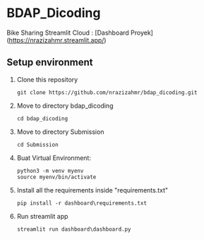 # BDAP_Dicoding
Bike Sharing
Streamlit Cloud : [Dashboard Proyek] (https://nrazizahmr.streamlit.app/)
## Setup environment
1. Clone this repository
   ```
   git clone https://github.com/nrazizahmr/bdap_dicoding.git
   ```
2. Move to directory bdap_dicoding
   ```
   cd bdap_dicoding
   ```
3. Move to directory Submission
   ```
   cd Submission
   ```  
4. Buat Virtual Environment:
   ```
   python3 -m venv myenv
   source myenv/bin/activate
   ```
5. Install all the requirements inside "requirements.txt"
   ```
   pip install -r dashboard\requirements.txt
   ```
7. Run streamlit app
   ```
   streamlit run dashboard\dashboard.py
   ```
